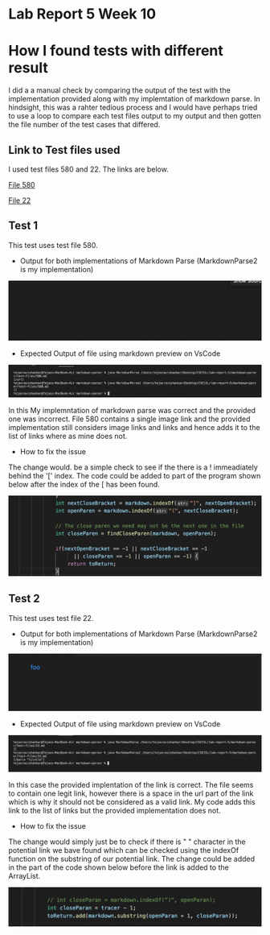 # Lab Report 5 Week 10

# How I found tests with different result

I did a a manual check by comparing the output of the test with the implementation provided along with my implemtation of markdown parse. In hindsight, this
was a rahter tedious process and I would have perhaps tried to use a loop to compare each test files output to my output and then gotten the file number
of the test cases that differed.

## Link to Test files used

I used test files 580 and 22. The links are below.

[File 580](/580.md)

[File 22](/22.md)

## Test 1

This test uses test file 580.

- Output for both implementations of Markdown Parse (MarkdownParse2 is my implementation)

![file580](/file580.png)

- Expected Output of file using markdown preview on VsCode

![file580run](/file580run.png)

In this My implemntation of markdown parse was correct and the provided one was incorrect. File 580 contains a single image link and the provided
implementation still considers image links and links and hence adds it to the list of links where as mine does not.

- How to fix the issue

The change would. be a simple check to see if the there is a ! immeadiately behind the '[' index. The code could be added to  part of the program shown below after the index of the [ has been found.

![change1](/change1.png)

## Test 2

This test uses test file 22.

- Output for both implementations of Markdown Parse (MarkdownParse2 is my implementation)

![file22](/file22.png)

- Expected Output of file using markdown preview on VsCode

![file22run](/file22run.png)

In this case the provided implentation of the link is correct. The file seems to contain one legit link, however there is a space in the url part of the 
link which is why it should not be considered as a valid link. My code adds this link to the list of links but the provided implementation does not.

- How to fix the issue

The change would simply just be to check if there is " " character in the potential link we bave found which can be checked using the indexOf function on
the substring of our potential link. The change could be added in the part of the code shown below before the link is added to the ArrayList.

![change2](/change2.png)
